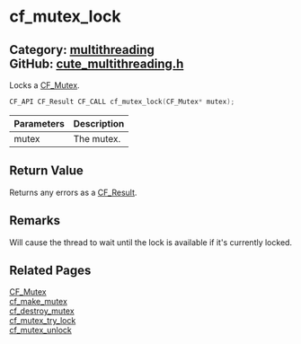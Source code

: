 [](../header.md ':include')

# cf_mutex_lock

Category: [multithreading](/api_reference?id=multithreading)  
GitHub: [cute_multithreading.h](https://github.com/RandyGaul/cute_framework/blob/master/include/cute_multithreading.h)  
---

Locks a [CF_Mutex](/multithreading/cf_mutex.md).

```cpp
CF_API CF_Result CF_CALL cf_mutex_lock(CF_Mutex* mutex);
```

Parameters | Description
--- | ---
mutex | The mutex.

## Return Value

Returns any errors as a [CF_Result](/utility/cf_result.md).

## Remarks

Will cause the thread to wait until the lock is available if it's currently locked.

## Related Pages

[CF_Mutex](/multithreading/cf_mutex.md)  
[cf_make_mutex](/multithreading/cf_make_mutex.md)  
[cf_destroy_mutex](/multithreading/cf_destroy_mutex.md)  
[cf_mutex_try_lock](/multithreading/cf_mutex_try_lock.md)  
[cf_mutex_unlock](/multithreading/cf_mutex_unlock.md)  
